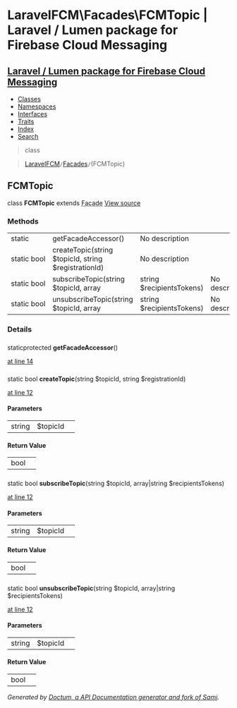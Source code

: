 # LaravelFCM\Facades\FCMTopic | Laravel / Lumen package for Firebase Cloud Messaging    

## [Laravel / Lumen package for Firebase Cloud Messaging](../../index.md)

- [Classes](../../classes.md)
- [Namespaces](../../namespaces.md)
- [Interfaces](../../interfaces.md)
- [Traits](../../traits.md)
- [Index](../../doc-index.md)
- [Search](../../search.md)

>class

>    [LaravelFCM](../../LaravelFCM.md)` / `[Facades](../../LaravelFCM/Facades.md)` / `(FCMTopic)
## FCMTopic

class **FCMTopic**        extends <abbr title="Illuminate\Support\Facades\Facade">Facade</abbr> [View source](https://github.com/code-lts/Laravel-FCM/blob/main/src/Facades/FCMTopic.php)






### Methods

|   |   |   |   |
|---|---|---|---|
|static&nbsp;|<a name="#method_getFacadeAccessor"></a>getFacadeAccessor()|No description||
|static&nbsp;bool|<a name="#method_createTopic"></a>createTopic(string $topicId, string $registrationId)|No description||
|static&nbsp;bool|<a name="#method_subscribeTopic"></a>subscribeTopic(string $topicId, array|string $recipientsTokens)|No description||
|static&nbsp;bool|<a name="#method_unsubscribeTopic"></a>unsubscribeTopic(string $topicId, array|string $recipientsTokens)|No description||


### Details
<a name id="method_getFacadeAccessor"></a>

### 
staticprotected  **getFacadeAccessor**()

[at line 14](https://github.com/code-lts/Laravel-FCM/blob/main/src/Facades/FCMTopic.php#L14)


<a name id="method_createTopic"></a>

### 
static bool **createTopic**(string $topicId, string $registrationId)

[at line 12](https://github.com/code-lts/Laravel-FCM/blob/main/src/Facades/FCMTopic.php#L12)



#### Parameters

|   |   |   |
|---|---|---|
|string|$topicId||string|$registrationId|

#### Return Value

|   |   |
|---|---|
|bool|

<a name id="method_subscribeTopic"></a>

### 
static bool **subscribeTopic**(string $topicId, array|string $recipientsTokens)

[at line 12](https://github.com/code-lts/Laravel-FCM/blob/main/src/Facades/FCMTopic.php#L12)



#### Parameters

|   |   |   |
|---|---|---|
|string|$topicId||array|string|$recipientsTokens|

#### Return Value

|   |   |
|---|---|
|bool|

<a name id="method_unsubscribeTopic"></a>

### 
static bool **unsubscribeTopic**(string $topicId, array|string $recipientsTokens)

[at line 12](https://github.com/code-lts/Laravel-FCM/blob/main/src/Facades/FCMTopic.php#L12)



#### Parameters

|   |   |   |
|---|---|---|
|string|$topicId||array|string|$recipientsTokens|

#### Return Value

|   |   |
|---|---|
|bool|

_Generated by [Doctum, a API Documentation generator and fork of Sami](https://github.com/code-lts/doctum)._